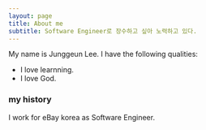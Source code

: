 ```yaml
---
layout: page
title: About me
subtitle: Software Engineer로 장수하고 싶아 노력하고 있다.
---
```


My name is Junggeun Lee. I have the following qualities:

- I love learnning.
- I love God.

### my history

I work for eBay korea as Software Engineer.
